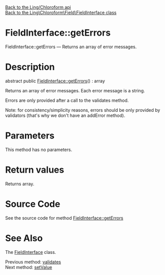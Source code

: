 [Back to the Ling/Chloroform api](https://github.com/lingtalfi/Chloroform/blob/master/doc/api/Ling/Chloroform.md)<br>
[Back to the Ling\Chloroform\Field\FieldInterface class](https://github.com/lingtalfi/Chloroform/blob/master/doc/api/Ling/Chloroform/Field/FieldInterface.md)


FieldInterface::getErrors
================



FieldInterface::getErrors — Returns an array of error messages.




Description
================


abstract public [FieldInterface::getErrors](https://github.com/lingtalfi/Chloroform/blob/master/doc/api/Ling/Chloroform/Field/FieldInterface/getErrors.md)() : array




Returns an array of error messages.
Each error message is a string.

Errors are only provided after a call to the validates method.

Note: for consistency/simplicity reasons, errors should be only provided by
validators (that's why we don't have an addError method).




Parameters
================

This method has no parameters.


Return values
================

Returns array.








Source Code
===========
See the source code for method [FieldInterface::getErrors](https://github.com/lingtalfi/Chloroform/blob/master/Field/FieldInterface.php#L62-L62)


See Also
================

The [FieldInterface](https://github.com/lingtalfi/Chloroform/blob/master/doc/api/Ling/Chloroform/Field/FieldInterface.md) class.

Previous method: [validates](https://github.com/lingtalfi/Chloroform/blob/master/doc/api/Ling/Chloroform/Field/FieldInterface/validates.md)<br>Next method: [setValue](https://github.com/lingtalfi/Chloroform/blob/master/doc/api/Ling/Chloroform/Field/FieldInterface/setValue.md)<br>

